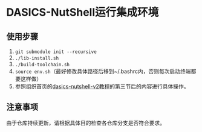 # DASICS-NutShell运行集成环境

## 使用步骤

1.  `git submodule init --recursive`
2.  `./lib-install.sh `
2.  `./build-toolchain.sh`
3.  `source env.sh`（最好修改具体路径后移到~/.bashrc内，否则每次启动终端都要这样做）
4.  参照组织首页的[dasics-nutshell-v2教程](https://github.com/DASICS-ICT/.github/blob/main/profile/dasics-nutshell-v2.md)的第三节后的内容进行具体操作。

## 注意事项
由于仓库持续更新，请根据具体目的检查各仓库分支是否符合要求。
